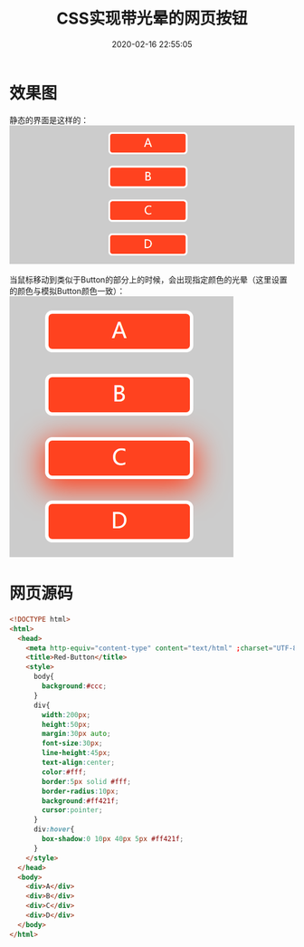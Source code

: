 ﻿---
title: CSS实现带光晕的网页按钮
date: 2020-02-16 22:55:05
summary: 本文分享CSS实现带光晕的网页按钮的方法。
tags:
- Web前端技术
- CSS
- HTML
categories:
- 开发技术
---

# 效果图

静态的界面是这样的：
![](../../../images/软件开发/前端开发/CSS实现带光晕的网页按钮/1.png)

当鼠标移动到类似于Button的部分上的时候，会出现指定颜色的光晕（这里设置的颜色与模拟Button颜色一致）：
![](../../../images/软件开发/前端开发/CSS实现带光晕的网页按钮/2.png)

# 网页源码

```html
<!DOCTYPE html>
<html>
  <head>
    <meta http-equiv="content-type" content="text/html" ;charset="UTF-8">
    <title>Red-Button</title>
    <style>
      body{
        background:#ccc;
      }
      div{
        width:200px;
        height:50px;
        margin:30px auto;
        font-size:30px;
        line-height:45px;
        text-align:center;
        color:#fff;
        border:5px solid #fff;
        border-radius:10px;
        background:#ff421f;
        cursor:pointer;
      }
      div:hover{
        box-shadow:0 10px 40px 5px #ff421f;
      }
    </style>
  </head>
  <body>
    <div>A</div>
    <div>B</div>
    <div>C</div>
    <div>D</div>
  </body>
</html>
```

